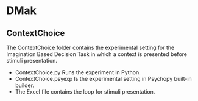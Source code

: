 # DMak

## ContextChoice
The ContextChoice folder contains the experimental setting for the Imagination Based Decision Task in which a context is presented before stimuli presentation.
- ContextChoice.py Runs the experiment in Python. 
- ContextChoice.psyexp Is the experimental setting in Psychopy built-in builder.
- The Excel file contains the loop for stimuli presentation.
  

